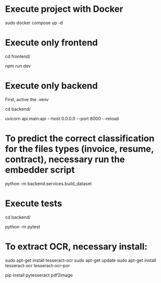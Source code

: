 # Execute project with Docker

sudo docker compose up -d

# Execute only frontend 

cd frontend/

npm run dev

# Execute only backend

First, active the .venv

cd backend/

uvicorn api.main:api --host 0.0.0.0 --port 8000 --reload

# To predict the correct classification for the files types (invoice, resume, contract), necessary run the embedder script

python -m backend.services.build_dataset

# Execute tests

cd backend/

python -m pytest

# To extract OCR, necessary install: 

sudo apt-get install tesseract-ocr
sudo apt-get update
sudo apt-get install tesseract-ocr tesseract-ocr-por

pip install pytesseract pdf2image